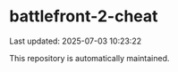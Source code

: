 # battlefront-2-cheat

Last updated: 2025-07-03 10:23:22

This repository is automatically maintained.
